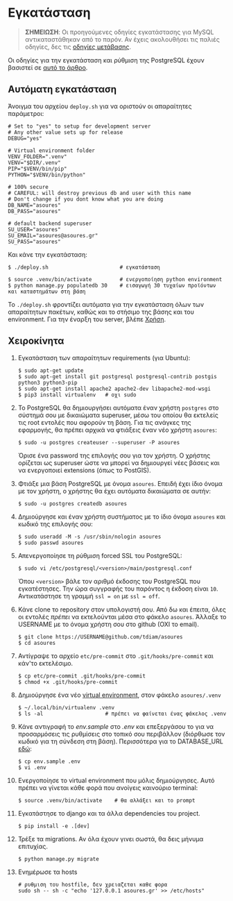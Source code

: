 # Εγκατάσταση

> **ΣΗΜΕΙΩΣΗ**: Οι προηγούμενες οδηγίες εγκατάστασης για MySQL αντικαταστάθηκαν από το παρόν. Αν έχεις ακολουθήσει τις παλιές οδηγίες, δες τις [οδηγίες μετάβασης](pg-migration.md).

Οι οδηγίες για την εγκατάσταση και ρύθμιση της PostgreSQL έχουν βασιστεί σε [αυτό το άρθρο](https://www.digitalocean.com/community/tutorials/how-to-install-and-use-postg$).

## Αυτόματη εγκατάσταση

Άνοιγμα του αρχείου `deploy.sh` για να οριστούν οι απαραίτητες παράμετροι:

```
# Set to "yes" to setup for development server
# Any other value sets up for release
DEBUG="yes"

# Virtual environment folder
VENV_FOLDER=".venv"
VENV="$DIR/.venv"
PIP="$VENV/bin/pip"
PYTHON="$VENV/bin/python"

# 100% secure
# CAREFUL: will destroy previous db and user with this name
# Don't change if you dont know what you are doing
DB_NAME="asoures"
DB_PASS="asoures"

# default backend superuser
SU_USER="asoures"
SU_EMAIL="asoures@asoures.gr"
SU_PASS="asoures"
```

Και κάνε την εγκατάσταση:

```
$ ./deploy.sh                       # εγκατάσταση

$ source .venv/bin/activate         # ενεργοποίηση python environment
$ python manage.py populatedb 30    # εισαγωγή 30 τυχαίων προϊόντων και καταστημάτων στη βάση

```

Το `./deploy.sh` φροντίζει αυτόματα για την εγκατάσταση όλων των απαραίτητων πακέτων, καθώς και το στήσιμο της βάσης και του environment. Για την έναρξη του server, βλέπε [Χρήση](usage.md).

## Χειροκίνητα

1. Εγκατάσταση των απαραίτητων requirements (για Ubuntu):  
   ```
   $ sudo apt-get update
   $ sudo apt-get install git postgresql postgresql-contrib postgis python3 python3-pip
   $ sudo apt-get install apache2 apache2-dev libapache2-mod-wsgi
   $ pip3 install virtualenv   # οχι sudo
   ```

1. Το PostgreSQL θα δημιουργήσει αυτόματα έναν χρήστη `postgres` στο σύστημά σου με δικαιώματα superuser, μέσω του οποίου θα εκτελείς τις root εντολές που αφορούν τη βάση. Για τις ανάγκες της εφαρμογής, θα πρέπει αρχικά να φτιάξεις έναν νέο χρήστη `asoures`:  
   ```
   $ sudo -u postgres createuser --superuser -P asoures
   ```
   Όρισε ένα password της επιλογής σου για τον χρήστη. Ο χρήστης ορίζεται ως superuser ώστε να μπορεί να δημιουργεί νέες βάσεις και να ενεργοποιεί extensions (όπως το PostGIS).

1. Φτιάξε μια βάση PostgreSQL με όνομα `asoures`. Επειδή έχει ίδιο όνομα με τον χρήστη, ο χρήστης θα έχει αυτόματα δικαιώματα σε αυτήν:  
   ```
   $ sudo -u postgres createdb asoures
   ```

1. Δημιούργησε και έναν χρήστη συστήματος με το ίδιο όνομα `asoures` και κωδικό της επιλογής σου:  
   ```
   $ sudo useradd -M -s /usr/sbin/nologin asoures
   $ sudo passwd asoures
   ```

1. Απενεργοποίησε τη ρύθμιση forced SSL του PostgreSQL:  
   ```
   $ sudo vi /etc/postgresql/<version>/main/postgresql.conf
   ```
   Όπου `<version>` βάλε τον αριθμό έκδοσης του PostgreSQL που εγκατέστησες. Την ώρα συγγραφής του παρόντος η έκδοση είναι `10`.
   Αντικατάστησε τη γραμμή `ssl = on` με `ssl = off`.

1. Κάνε clone το repository στον υπολογιστή σου. Από δω και έπειτα, όλες οι εντολές *πρέπει* να εκτελούνται μέσα στο φάκελο `asoures`. Άλλαξε το USERNAME με το όνομα χρήστη σου στο github (OXI το email).  
   ```
   $ git clone https://USERNAME@github.com/tdiam/asoures
   $ cd asoures
   ```

1. Αντίγραψε το αρχείο `etc/pre-commit` στο `.git/hooks/pre-commit` και κάν'το εκτελέσιμο.  
   ```
   $ cp etc/pre-commit .git/hooks/pre-commit
   $ chmod +x .git/hooks/pre-commit
   ```

1. Δημιούργησε ένα νέο [virtual environment](https://realpython.com/python-virtual-environments-a-primer/), στον φάκελο `asoures/.venv`  
   ```
   $ ~/.local/bin/virtualenv .venv
   $ ls -al                    # πρέπει να φαίνεται ένας φάκελος .venv
   ```

1. Κάνε αντιγραφή το *env.sample* στο *.env* και επεξεργάσου το για να προσαρμόσεις τις ρυθμίσεις στο τοπικό σου περιβάλλον (διόρθωσε τον κωδικό για τη σύνδεση στη βάση). Περισσότερα για το DATABASE_URL [εδώ](https://github.com/kennethreitz/dj-database-url#url-schema):  
   ```
   $ cp env.sample .env
   $ vi .env
   ```

1. Ενεργοποίησε το virtual environment που μόλις δημιούργησες. Αυτό πρέπει να γίνεται κάθε φορά που ανοίγεις καινούριο terminal:  
   ```
   $ source .venv/bin/activate    # θα αλλάξει και το prompt
   ```

1. Εγκατάστησε το django και τα άλλα dependencies του project.  
   ```
   $ pip install -e .[dev]
   ```

1. Τρέξε τα migrations. Αν όλα έχουν γινει σωστά, θα δεις μήνυμα επιτυχίας.  
   ```
   $ python manage.py migrate
   ```

1. Ενημέρωσε τα hosts

    ```
    # ρυθμιση του hostfile, δεν χρειαζεται καθε φορα
    sudo sh -- sh -c "echo '127.0.0.1 asoures.gr' >> /etc/hosts"
    ```